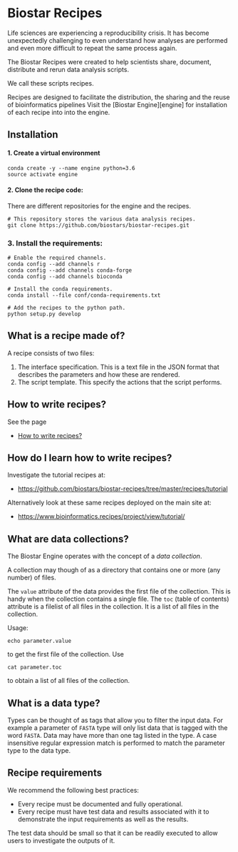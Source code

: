 # Biostar Recipes

Life sciences are experiencing a reproducibility crisis. 
It has become unexpectedly challenging to even understand how analyses 
are performed and even more difficult to repeat the same process again.

The Biostar Recipes were created to help scientists share, document, 
distribute and rerun data analysis scripts. 

We call these scripts recipes. 

Recipes are designed to facilitate 
the distribution, the sharing and the reuse of bioinformatics pipelines
Visit the [Biostar Engine][engine] for installation of each recipe into into the engine.

## Installation

#### 1\. Create a virtual environment

[conda]: https://conda.io/docs/

    conda create -y --name engine python=3.6
    source activate engine

#### 2\. Clone the recipe code:

There are different repositories for the engine and the recipes.

    # This repository stores the various data analysis recipes.
    git clone https://github.com/biostars/biostar-recipes.git

### 3\. Install the requirements:

    # Enable the required channels.
    conda config --add channels r
    conda config --add channels conda-forge
    conda config --add channels bioconda

    # Install the conda requirements.
    conda install --file conf/conda-requirements.txt

    # Add the recipes to the python path.
    python setup.py develop

## What is a recipe made of?

A recipe consists of two files: 

1. The interface specification. This is a text file in the JSON format that describes the parameters
and how these are rendered.
2. The script template. This specify the actions that the script performs.

## How to write recipes?

See the page 

* [How to write recipes?](docs/how-to-write-recipes.md)

## How do I learn how to write recipes?

Investigate the tutorial recipes at:

* https://github.com/biostars/biostar-recipes/tree/master/recipes/tutorial
  
Alternatively look at these same recipes deployed on the main site at:

* https://www.bioinformatics.recipes/project/view/tutorial/
    
## What are data collections?
 
The Biostar Engine operates with the concept of a *data collection*.
 
A collection may though of as a directory that contains one or more (any number) of files.

The `value` attribute of the data provides the first file of the collection.
This is handy when the collection contains a single file. The `toc` (table of contents) attribute 
is a filelist of all files in the collection. It is a list of all files in the collection.

Usage:

    echo parameter.value
    
to get the first file of the collection. Use
    
    cat parameter.toc
      
to obtain a list of all files of the collection.
    
## What is a data type?

Types can be thought of as tags that allow you to filter the input data.
For example a parameter of `FASTA` type will only list data that is tagged
with the word `FASTA`. Data may have more than one tag listed in the type.
A case insensitive regular expression match is performed to 
match the parameter type to the data type.

## Recipe requirements

We recommend the following best practices:

* Every recipe must be documented and fully operational.
* Every recipe must have test data and results associated with it to
demonstrate the input requirements as well as the results.

The test data should be small so that it can be readily 
executed to allow users to investigate the outputs of it.
